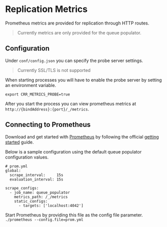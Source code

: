 # Replication Metrics

Prometheus metrics are provided for replication through HTTP routes.

> Currently metrics are only provided for the queue populator.

## Configuration

Under `conf/config.json` you can specify the probe server settings.

> Currently SSL/TLS is not supported

When starting processes you will have to enable the probe server by setting an
environment variable.

```
export CRR_METRICS_PROBE=true
```

After you start the process you can view prometheus metrics at `http://{bindAddress}:{port}/_/metrics`.

## Connecting to Prometheus

Download and get started with [Prometheus](https://prometheus.io/) by following the
official [getting started](https://prometheus.io/docs/prometheus/latest/getting_started/)
guide.

Below is a sample configuration using the default queue populator configuration values.

```
# prom.yml
global:
  scrape_interval:     15s
  evaluation_interval: 15s

scrape_configs:
  - job_name: queue_populator
    metrics_path: /_/metrics
    static_configs:
      - targets: ['localhost:4042']
```

Start Prometheus by providing this file as the config file parameter.
`./prometheus --config.file=prom.yml`
